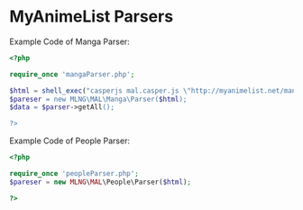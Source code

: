 MyAnimeList Parsers
==========
Example Code of Manga Parser:
```php
<?php

require_once 'mangaParser.php';

$html = shell_exec("casperjs mal.casper.js \"http://myanimelist.net/manga/11" 2>&1 &");
$pareser = new MLNG\MAL\Manga\Parser($html);
$data = $parser->getAll();

?>
 ```
 
 Example Code of People Parser:
```php
<?php

require_once 'peopleParser.php';
$pareser = new MLNG\MAL\People\Parser($html);

?>
 ```
